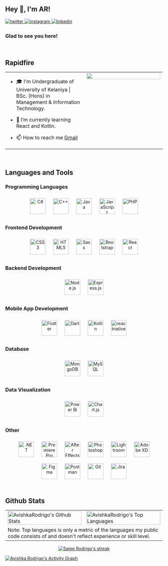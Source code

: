 ## Hey 👋, I'm AR!  
  

<a href="https://twitter.com/rodrigoavishka1" target="_blank">
    <img src=https://img.shields.io/badge/twitter-%2300acee.svg?&style=for-the-badge&logo=twitter&logoColor=white alt=twitter style="margin-bottom: 5px;" />
</a>
<a href="https://instagram.com/_.b_l_.a._c_k._" target="_blank">
    <img src=https://img.shields.io/badge/instagram-%23000000.svg?&style=for-the-badge&logo=instagram&logoColor=white alt=instagram style="margin-bottom: 5px;" />
</a>
<a href="https://linkedin.com/in/avishkarodrigo" target="_blank">
    <img src=https://img.shields.io/badge/linkedin-%231E77B5.svg?&style=for-the-badge&logo=linkedin&logoColor=white alt=linkedin style="margin-bottom: 5px;" />
</a>  


### Glad to see you here!  

<br/>  

## Rapidfire  
<table>

<tr>
    <td valign="top" width="50%">
  
- 🎓 I'm Undergraduate of University of Kelaniya | BSc. (Hons) in Management & Information Technology.  
  
- 🌱 I’m currently learning React and Kotlin.  
  
- 📫 How to reach me [Gmail](avish.rodrigo11@gmail.com)  
  
    </td>
    <td valign="top" width="50%">
        <div align="center"><img src="https://rishavanand.github.io/static/images/greetings.gif" align="center" style="width: 100%" /></div>  
    </td>
</tr>
</table>  

<br/>  

## Languages and Tools  

### Programming Languages  
<div align="center">  
    <img style="margin: 10px" src="https://profilinator.rishav.dev/skills-assets/csharp-original.svg" alt="C#" height="50" />  
    <img style="margin: 10px" src="https://profilinator.rishav.dev/skills-assets/cplusplus-original.svg" alt="C++" height="50" />  
    <img style="margin: 10px" src="https://profilinator.rishav.dev/skills-assets/java-original-wordmark.svg" alt="Java" height="50" />  
    <img style="margin: 10px" src="https://profilinator.rishav.dev/skills-assets/javascript-original.svg" alt="JavaScript" height="50" />  
    <img style="margin: 10px" src="https://profilinator.rishav.dev/skills-assets/php-original.svg" alt="PHP" height="50" />
</div>  

### Frontend Development  
<div align="center">  
    <img style="margin: 10px" src="https://profilinator.rishav.dev/skills-assets/css3-original-wordmark.svg" alt="CSS3" height="50" />  
    <img style="margin: 10px" src="https://profilinator.rishav.dev/skills-assets/html5-original-wordmark.svg" alt="HTML5" height="50" />  
    <img style="margin: 10px" src="https://profilinator.rishav.dev/skills-assets/sass-original.svg" alt="Sass" height="50" />  
    <img style="margin: 10px" src="https://profilinator.rishav.dev/skills-assets/bootstrap-plain.svg" alt="Bootstrap" height="50" />  
    <img style="margin: 10px" src="https://profilinator.rishav.dev/skills-assets/react-original-wordmark.svg" alt="React" height="50" />
</div>

### Backend Development  
<div align="center">  
    <img style="margin: 10px" src="https://profilinator.rishav.dev/skills-assets/nodejs-original-wordmark.svg" alt="Node.js" height="50" />  
    <img style="margin: 10px" src="https://profilinator.rishav.dev/skills-assets/express-original-wordmark.svg" alt="Express.js" height="50" />  
</div>

### Mobile App Development  
<div align="center">  
    <img style="margin: 10px" src="https://profilinator.rishav.dev/skills-assets/flutterio-icon.svg" alt="Flutter" height="50" />  
    <img style="margin: 10px" src="https://profilinator.rishav.dev/skills-assets/dartlang-icon.svg" alt="Dart" height="50" />  
    <img style="margin: 10px" src="https://profilinator.rishav.dev/skills-assets/kotlinlang-icon.svg" alt="Kotlin" height="50" />  
    <img style="margin: 10px"  src="https://reactnative.dev/img/header_logo.svg" alt="reactnative" width="50" height="50" /> 
</div>  

### Database  
<div align="center">  
    <img style="margin: 10px" src="https://profilinator.rishav.dev/skills-assets/mongodb-original-wordmark.svg" alt="MongoDB" height="50" />  
    <img style="margin: 10px" src="https://profilinator.rishav.dev/skills-assets/mysql-original-wordmark.svg" alt="MySQL" height="50" />  
</div>  

### Data Visualization  
<div align="center">  
    <img style="margin: 10px" src="https://profilinator.rishav.dev/skills-assets/powerbi.png" alt="Power Bi" height="50" />  
    <img style="margin: 10px" src="https://profilinator.rishav.dev/skills-assets/logo-title.svg" alt="Chart.js" height="50" />  
</div>  

### Other  
<div align="center">  
    <img style="margin: 10px" src="https://profilinator.rishav.dev/skills-assets/dot-net-original-wordmark.svg" alt=".NET" height="50" />  
    <img style="margin: 10px" src="https://profilinator.rishav.dev/skills-assets/adobepremierepro.png" alt="Premiere Pro" height="50" />  
    <img style="margin: 10px" src="https://profilinator.rishav.dev/skills-assets/aftereffects.png" alt="After Effects" height="50" />  
    <img style="margin: 10px" src="https://profilinator.rishav.dev/skills-assets/photoshop-plain.svg" alt="Photoshop" height="50" />  
    <img style="margin: 10px" src="https://profilinator.rishav.dev/skills-assets/lightroom.png" alt="Lightroom" height="50" />
    <img style="margin: 10px" src="https://profilinator.rishav.dev/skills-assets/adobexd.png" alt="Adobe XD" height="50" />  
    <img style="margin: 10px" src="https://profilinator.rishav.dev/skills-assets/figma-icon.svg" alt="Figma" height="50" />  
    <img style="margin: 10px" src="https://www.vectorlogo.zone/logos/getpostman/getpostman-icon.svg" alt="Postman" height="50" />
    <img style="margin: 10px" src="https://profilinator.rishav.dev/skills-assets/git-scm-icon.svg" alt="Git" height="50" />  
    <img style="margin: 10px" src="https://www.vectorlogo.zone/logos/atlassian_jira/atlassian_jira-ar21.svg" alt="Jira" height="50" />
</div>  

<br/>  

## Github Stats  
<table>

<tr>
    <td valign="top" width="50%">
        <img alt="AvishkaRodrigo's Github Stats" src="https://github-readme-stats.vercel.app/api?username=AvishkaRodrigo&show_icons=true&count_private=true&theme=react&hide_border=true&bg_color=0D1117" align="center" style="width: 100%"  />
    </td>
    <td valign="top" width="50%">
        <img alt="AvishkaRodrigo's Top Languages" src="https://github-readme-stats.vercel.app/api/top-langs/?username=AvishkaRodrigo&langs_count=10&count_private=true&layout=compact&theme=react&hide_border=true&bg_color=0D1117" align="center" style="width: 100%"  />
    </td>
</tr>

<tr>
    <td  width="50%" colspan="2">
        Note: Top languages is only a metric of the languages my public code consists of and doesn't reflect experience or skill level.  
    </td>
</tr>
</table>  

<p align="center">
    <a href="https://github.com/AvishkaRodrigo/github-readme-streak-stats">
        <img title="🔥 Get streak stats for your profile at git.io/streak-stats" alt="Sajee Rodrigo's streak" src="https://github-readme-streak-stats.herokuapp.com/?user=AvishkaRodrigo&theme=black-ice&hide_border=true&stroke=0000&background=060A0CD0"/>
    </a>
</p>

<a href="https://github.com/AvishkaRodrigo/github-readme-activity-graph"><img alt="Avishka Rodrigo's Activity Graph" src="https://activity-graph.herokuapp.com/graph?username=AvishkaRodrigo&bg_color=0D1117&color=5BCDEC&line=5BCDEC&point=FFFFFF&hide_border=true" /></a>

